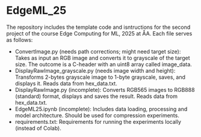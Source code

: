 # EdgeML_25
The repository includes the template code and isntructions for the second project of the course Edge Computing for ML, 2025 at ÅA. Each file serves as follows:
- ConvertImage.py (needs path corrections; might need target size): Takes as input an RGB image and converts it to grayscale of the target size. The outcome is a C-header with an uint8 array called image_data.
- DisplayRawImage_grayscale.py (needs image width and height): Transforms 2-bytes grayscale image to 1-byte grayscale, saves, and displays it. Reads data from hex_data.txt.
- DisplayRawImage.py (incomplete): Converts RGB565 images to RGB888 (standard) format, displays and saves the result. Reads data from hex_data.txt.
- EdgeML25.ipynb (incomplete): Includes data loading, processing and model architecture. Should be used for compression experiments.
- requirements.txt: Requirements for running the experiments locally (instead of Colab).
